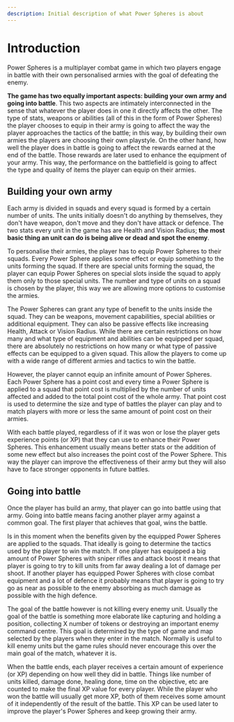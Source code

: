 ```yaml
---
description: Initial description of what Power Spheres is about
---
```


# Introduction

Power Spheres is a multiplayer combat game in which two players engage in battle with their own personalised armies with the goal of defeating the enemy.

**The game has two equally important aspects: building your own army and going into battle**. This two aspects are intimately interconnected in the sense that whatever the player does in one it directly affects the other. The type of stats, weapons or abilities \(all of this in the form of Power Spheres\) the player chooses to equip in their army is going to affect the way the player approaches the tactics of the battle; in this way, by building their own armies the players are choosing their own playstyle. On the other hand, how well the player does in battle is going to affect the rewards earned at the end of the battle. Those rewards are later used to enhance the equipment of your army. This way, the performance on the battlefield is going to affect the type and quality of items the player can equip on their armies.

## Building your own army

Each army is divided in squads and every squad is formed by a certain number of units. The units initially doesn't do anything by themselves, they don't have weapon, don't move and they don't have attack or defence. The two stats every unit in the game has are Health and Vision Radius; **the most basic thing an unit can do is being alive or dead and spot the enemy**.

To personalise their armies, the player has to equip Power Spheres to their squads. Every Power Sphere applies some effect or equip something to the units forming the squad. If there are special units forming the squad, the player can equip Power Spheres on special slots inside the squad to apply them only to those special units. The number and type of units on a squad is chosen by the player, this way we are allowing more options to customise the armies.

The Power Spheres can grant any type of benefit to the units inside the squad. They can be weapons, movement capabilities, special abilities or additional equipment. They can also be passive effects like increasing Health, Attack or Vision Radius. While there are certain restrictions on how many and what type of equipment and abilities can be equipped per squad, there are absolutely no restrictions on how many or what type of passive effects can be equipped to a given squad. This allow the players to come up with a wide range of different armies and tactics to win the battle.

However, the player cannot equip an infinite amount of Power Spheres. Each Power Sphere has a point cost and every time a Power Sphere is applied to a squad that point cost is multiplied by the number of units affected and added to the total point cost of the whole army. That point cost is used to determine the size and type of battles the player can play and to match players with more or less the same amount of point cost on their armies.

With each battle played, regardless of if it was won or lose the player gets experience points \(or XP\) that they can use to enhance their Power Spheres. This enhancement usually means better stats or the addition of some new effect but also increases the point cost of the Power Sphere. This way the player can improve the effectiveness of their army but they will also have to face stronger opponents in future battles.

## Going into battle

Once the player has build an army, that player can go into battle using that army. Going into battle means facing another player army against a common goal. The first player that achieves that goal, wins the battle.

Is in this moment when the benefits given by the equipped Power Spheres are applied to the squads. That ideally is going to determine the tactics used by the player to win the match. If one player has equipped a big amount of Power Spheres with sniper rifles and attack boost it means that player is going to try to kill units from far away dealing a lot of damage per shoot. If another player has equipped Power Spheres with close combat equipment and a lot of defence it probably means that player is going to try go as near as possible to the enemy absorbing as much damage as possible with the high defence.

The goal of the battle however is not killing every enemy unit. Usually the goal of the battle is something more elaborate like capturing and holding a position, collecting X number of tokens or destroying an important enemy command centre. This goal is determined by the type of game and map selected by the players when they enter in the match. Normally is useful to kill enemy units but the game rules should never encourage this over the main goal of the match, whatever it is.

When the battle ends, each player receives a certain amount of experience \(or XP\) depending on how well they did in battle. Things like number of units killed, damage done, healing done, time on the objective, etc are counted to make the final XP value for every player. While the player who won the battle will usually get more XP, both of them receives some amount of it independently of the result of the battle. This XP can be used later to improve the player's Power Spheres and keep growing their army.



